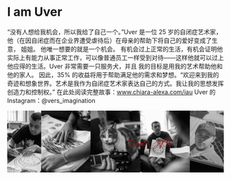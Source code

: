 # I am Uver

“没有人想给我机会，所以我给了自己一个。”Uver 是一位 25 岁的自闭症艺术家，他（在因自闭症而在企业界遭受虐待后）在母亲的帮助下将自己的爱好变成了生意， 姐姐。 他唯一想要的就是一个机会。 有机会过上正常的生活，有机会证明他实际上有能力从事正常工作，可以像普通员工一样受到对待——这样他就可以过上他应得的生活。Uver 非常需要一只服务犬，并且 我的目标是用我的艺术帮助他和他的家人。 因此，35% 的收益将用于帮助满足他的需求和梦想。“欢迎来到我的奇迹和想象世界。艺术是我作为自闭症艺术家表达自己的方式。我让我的思想发挥创造力和控制权。” 在此处阅读完整故事：www.chiara-alexa.com/iau Uver 的 Instagram：@vers_imagination

![NFT](unnamed.png)


